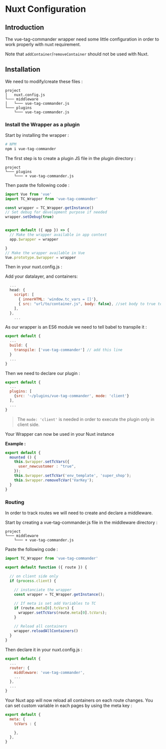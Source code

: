 # Nuxt Configuration

## Introduction
The vue-tag-commander wrapper need some little configuration in order to work properly with nuxt requirement.

Note that `addContainer`/`removeContainer` should not be used with Nuxt.

## Installation

We need to modify/create these files : 

```
project 
│	nuxt.config.js
└─── middleware
│   └─── vue-tag-commander.js
└─── plugins
    └─── vue-tag-commander.js

```

### Install the Wrapper as a plugin

Start by installing the wrapper : 

```sh
# NPM
npm i vue-tag-commander
```
The first step is to create a plugin JS file in the plugin directory : 

```
project 
└─── plugins
    └─── + vue-tag-commander.js

```
Then paste the following code : 

```javascript
import Vue from 'vue'
import TC_Wrapper from 'vue-tag-commander'

const wrapper = TC_Wrapper.getInstance()
// Set debug for development purpose if needed
wrapper.setDebug(true)


export default ({ app }) => {
  // Make the wrapper available in app context
  app.$wrapper = wrapper

}
// Make the wrapper available in Vue
Vue.prototype.$wrapper = wrapper

```

Then in your nuxt.config.js :

Add your datalayer, and containers:

```javascript
  ...
  head: {
    script: [
      { innerHTML: 'window.tc_vars = []'},
      { src: "url/to/container.js", body: false}, //set body to true to have the container in your body, before the </body> tag
    ],
  },
    ...
```
As our wrapper is an ES6 module we need to tell babel to transpile it : 

```javascript
export default {
  ...
  build: {
    transpile: ['vue-tag-commander'] // add this line
  }
  ...
}

```
Then we need to declare our plugin : 

```javascript
export default {
  ...
  plugins: [
    {src: '~/plugins/vue-tag-commander', mode: 'client'}
  ],
  ...
}

```
> The ```mode: 'client'``` is needed in order to execute the plugin only in client side. 

Your Wrapper can now be used in your Nuxt instance

**Example :**

```javascript
export default {
  mounted () {
    this.$wrapper.setTcVars({
      user_newcustomer : "true",
    });
    this.$wrapper.setTcVar('env_template', 'super_shop');
    this.$wrapper.removeTcVar('VarKey');
  }
}
```



### Routing
In order to track routes we will need to create and declare a middleware.

Start by creating a vue-tag-commander.js file in the middleware directory :

```
project 
└─── middleware
    └─── + vue-tag-commander.js

```
Paste the following code : 

```javascript
import TC_Wrapper from 'vue-tag-commander'

export default function ({ route }) {

  // on client side only
  if (process.client) {
  
    // instanciate the wrapper
    const wrapper = TC_Wrapper.getInstance();

    // If meta is set add Variables to TC
    if (route.meta[0].tcVars) {
      wrapper.setTcVars(route.meta[0].tcVars);
    }
    
    // Reload all containers
    wrapper.reloadAllContainers()
  }
}
```
Then declare it in your nuxt.config.js : 

```javascript
export default {
  ...
  router: {
    middleware: 'vue-tag-commander',
	...
  },
  ...
}

```
Your Nuxt app will now reload all containers on each route changes. You can set custom variable in each pages by using the meta key : 

```javascript
export default {
  meta: {
    tcVars : {

    },
  },
}
```

